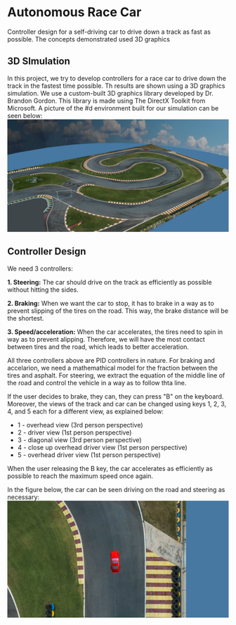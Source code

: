 # Autonomous Race Car
Controller design for a self-driving car to drive down a track as fast as possible. The concepts demonstrated used 3D graphics

## 3D SImulation
In this project, we try to develop controllers for a race car to drive down the track in the fastest time possible. Th results are shown using a 3D graphics simulation. We use a custom-built 3D graphics library developed by Dr. Brandon Gordon. This library is made using The DirectX Toolkit from Microsoft. A picture of the #d environment built for our simulation can be seen below:
![3D environment](./view.JPG)

## Controller Design
We need 3 controllers:

**1. Steering:** The car should drive on the track as efficiently as possible without hitting the sides.

**2. Braking:** When we want the car to stop, it has to brake in a way as to prevent slipping of the tires on the road. This way, the brake distance will be the shortest.

**3. Speed/acceleration:** When the car accelerates, the tires need to spin in way as to prevent alipping. Therefore, we will have the most contact between tires and the road, which leads to better acceleration.

All three controllers above are PID controllers in nature. For braking and accelarion, we need a mathemathical model for the fraction between the tires and asphalt. For steering, we extract the equation of the middle line of the road and control the vehicle in a way as to follow thta line. 

If the user decides to brake, they can, they can press "B" on the keyboard. Moreover, the views of the track and car can be changed using keys 1, 2, 3, 4, and 5 each for a different view, as explained below:
* 1 - overhead view (3rd person perspective)
* 2 - driver view (1st person perspective)
* 3 - diagonal view (3rd person perspective)
* 4 - close up overhead driver view (1st person perspective)
* 5 - overhead driver view (1st person perspective)

When the user releasing the B key, the car accelerates as efficiently as possible to reach the maximum speed once again.

In the figure below, the car can be seen driving on the road and steering as necessary:
![car view](./view2.JPG)